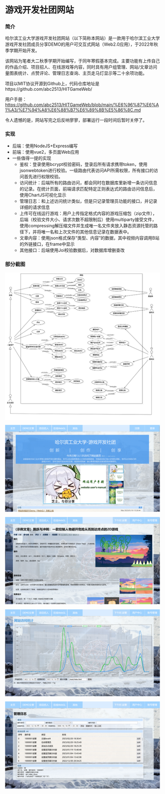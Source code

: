 # 游戏开发社团网站

### 简介

哈尔滨工业大学游戏开发社团网站（以下简称本网站）是一款用于哈尔滨工业大学游戏开发社团成员分享DEMO的用户可交互式网站（Web2.0应用），于2022年秋季学期开始开发。

该网站为笔者大二秋季学期开始编写，于同年寒假基本完成。主要功能有上传自己的作品介绍、项目招人、在线游戏等内容，同时具有用户组管理、网站/文章访问量图表统计、点赞评论、管理日志查询、主页走马灯显示等二十余项功能。

项目以MIT协议开源到Github上，代码仓库地址是https://github.com/abc2513/HITGameWeb/

用户手册：https://github.com/abc2513/HITGameWeb/blob/main/%E6%96%87%E6%A1%A3/%E7%94%A8%E6%88%B7%E6%89%8B%E5%86%8C.md

令人遗憾的是，网站写完之后反响寥寥，部署运行一段时间后暂时关停了。

### 实现

- 后端：使用NodeJS+Express编写
- 前端：使用vue2，多页面Web应用
- 一些值得一提的实现
  - 鉴权：登录使用bcrypt校验密码，登录后所有请求携带token，使用jsonwebtoken进行校验。一级路由代表访问API所需权限，所有接口的访问首先进行权限校验。
  - 访问统计：后端所有的路由访问，都会同时在数据库里新增一条访问信息的记录。在统计页面，前端请求匹配特定正则表达式的路由访问信息后，使用ChartJS可视化显示
  - 管理日志：和上述访问统计类似，但是只记录管理员功能的接口，并记录详细的请求信息
  - 上传可在线运行游戏：用户上传指定格式内容的游戏压缩包（zip文件），后端（校验文件大小、请求次数不超限制后）使用multiparty接受文件，使用compressing解压缩文件并生成唯一名文件夹放入静态资源托管的路径下，并将唯一名和上次文件的其他信息记录在数据表中。
  - 文章内容：使用json格式保存“类型、内容”的数据，其中视频内容调用B站的外链接口，在frame中显示
  - 其他接口：后端使用Joi校验数据后，对数据库增删查改

### 部分截图

![image-20230924142643024](游戏社团网站.assets/image-20230924142643024.png)

![img](游戏社团网站.assets/社团网站1.png)



![img](游戏社团网站.assets/社团网站2.png)



![img](游戏社团网站.assets/社团网站4.png)

![img](游戏社团网站.assets/社团网站5.png)